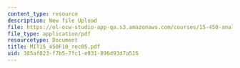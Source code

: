 ```yaml
---
content_type: resource
description: New file Upload
file: https://ol-ocw-studio-app-qa.s3.amazonaws.com/courses/15-450-analytics-of-finance-fall-2010/385af023f7b57fc1e031896d93d7a516_MIT15_450F10_rec05.pdf
file_type: application/pdf
resourcetype: Document
title: MIT15_450F10_rec05.pdf
uid: 385af023-f7b5-7fc1-e031-896d93d7a516
---
```

